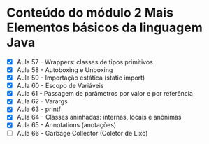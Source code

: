 # Conteúdo do módulo 2 Mais Elementos básicos da linguagem Java

- [x] Aula 57 - Wrappers: classes de tipos primitivos
- [x] Aula 58 - Autoboxing e Unboxing
- [x] Aula 59 - Importação estática (static import)
- [x] Aula 60 - Escopo de Variáveis
- [x] Aula 61 - Passagem de parâmetros por valor e por referência
- [x] Aula 62 - Varargs
- [x] Aula 63 - printf
- [x] Aula 64 - Classes aninhadas: internas, locais e anônimas
- [x] Aula 65 - Annotations (anotações)
- [ ] Aula 66 - Garbage Collector (Coletor de Lixo)